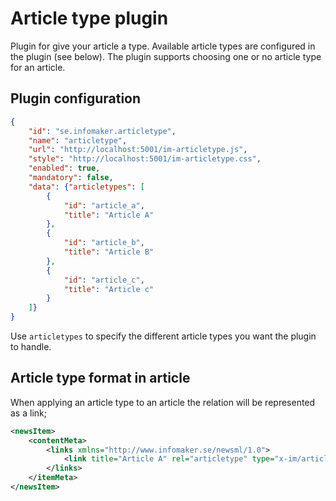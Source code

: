 # Article type plugin

Plugin for give your article a type. Available article types are configured in the plugin (see below). The plugin 
supports choosing one or no article type for an article.

## Plugin configuration

```json
{
    "id": "se.infomaker.articletype",
    "name": "articletype",
    "url": "http://localhost:5001/im-articletype.js",
    "style": "http://localhost:5001/im-articletype.css",
    "enabled": true,
    "mandatory": false,
    "data": {"articletypes": [
        {
            "id": "article_a",
            "title": "Article A"
        },
        {
            "id": "article_b",
            "title": "Article B"
        },
        {
            "id": "article_c",
            "title": "Article c"
        }
    ]}
}
```
Use `articletypes` to specify the different article types you want the plugin to handle.

## Article type format in article

When applying an article type to an article the relation will be represented as a link;

```xml
<newsItem>
    <contentMeta>
        <links xmlns="http://www.infomaker.se/newsml/1.0">
            <link title="Article A" rel="articletype" type="x-im/articletype" uri="im://articletype/article_a"/>                
        </links>
    </itemMeta>
</newsItem>
```
